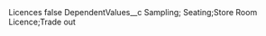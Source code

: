 <?xml version="1.0" encoding="UTF-8"?>
<CustomMetadata xmlns="http://soap.sforce.com/2006/04/metadata" xmlns:xsi="http://www.w3.org/2001/XMLSchema-instance" xmlns:xsd="http://www.w3.org/2001/XMLSchema">
    <label>Licences</label>
    <protected>false</protected>
    <values>
        <field>DependentValues__c</field>
        <value xsi:type="xsd:string">Sampling; Seating;Store Room Licence;Trade out</value>
    </values>
</CustomMetadata>
